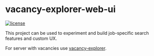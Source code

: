 # vacancy-explorer-web-ui
[![license](https://img.shields.io/badge/license-MIT-blue.svg)](LICENSE)

This project can be used to experiment and build job-specific search features and custom UX.

For server with vacancies use [vacancy-explorer](https://github.com/fedor-rusak/vacancy-explorer).